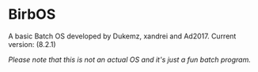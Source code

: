 # BirbOS
A basic Batch OS developed by Dukemz, xandrei and Ad2017.
Current version: (8.2.1)

*Please note that this is not an actual OS and it's just a fun batch program.*
